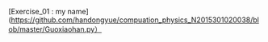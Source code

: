 [Exercise_01 : my name](https://github.com/handongyue/compuation_physics_N2015301020038/blob/master/Guoxiaohan.py）
